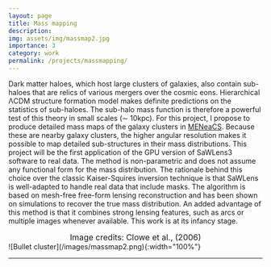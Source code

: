 ```yaml
---
layout: page
title: Mass mapping
description:
img: assets/img/massmap2.jpg
importance: 3
category: work
permalink: /projects/massmapping/
---
```


Dark matter haloes, which host large clusters of galaxies, also contain sub-haloes that are relics of various mergers over the cosmic eons.
Hierarchical ΛCDM structure formation model makes definite predictions on the statistics of sub-haloes.
The sub-halo mass function is therefore a powerful test of this theory in small scales (∼ 10kpc).
For this project, I propose to produce detailed mass maps of the galaxy clusters in <a href="https://home.strw.leidenuniv.nl/~hoekstra/Projects/MENeaCS.html">MENeaCS</a>.
Because these are nearby galaxy clusters, the higher angular resolution makes it possible to map detailed sub-structures in their mass distributions.
This project will be the first application of the GPU version of SaWLens3 software to real data.
The method is non-parametric and does not assume any functional form for the mass distribution.
The rationale behind this choice over the classic Kaiser-Squires inversion technique is that SaWLens is well-adapted to handle real data that include masks.
The algorithm is based on mesh-free free-form lensing reconstruction and has been shown on simulations to recover the true mass distribution.
An added advantage of this method is that it combines strong lensing features, such as arcs or multiple images whenever available. This work is at its infancy stage.
<figcaption> <center> <font size=3>Image credits: Clowe et al., (2006) </font></center> </figcaption>
![Bullet cluster](/images/massmap2.png){:width="100%"}

<hr>
